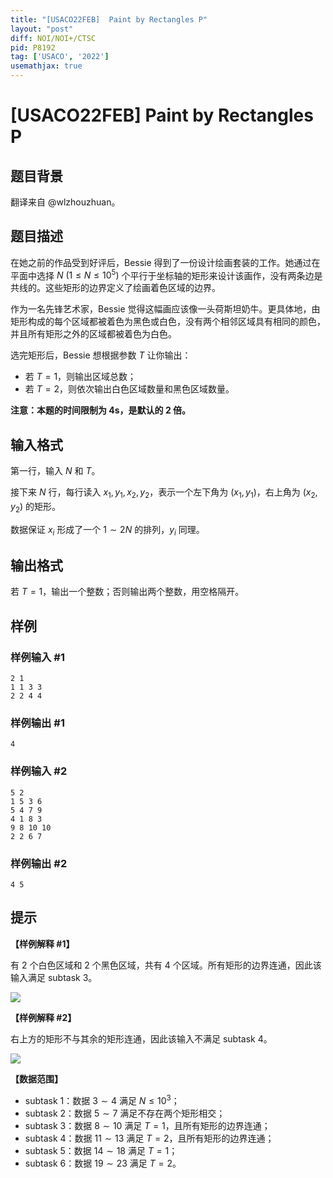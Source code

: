 ```yaml
---
title: "[USACO22FEB]  Paint by Rectangles P"
layout: "post"
diff: NOI/NOI+/CTSC
pid: P8192
tag: ['USACO', '2022']
usemathjax: true
---
```


# [USACO22FEB]  Paint by Rectangles P
## 题目背景

翻译来自 @wlzhouzhuan。
## 题目描述

在她之前的作品受到好评后，Bessie 得到了一份设计绘画套装的工作。她通过在平面中选择 $N\ (1\le N\le 10^5)$ 个平行于坐标轴的矩形来设计该画作，没有两条边是共线的。这些矩形的边界定义了绘画着色区域的边界。

作为一名先锋艺术家，Bessie 觉得这幅画应该像一头荷斯坦奶牛。更具体地，由矩形构成的每个区域都被着色为黑色或白色，没有两个相邻区域具有相同的颜色，并且所有矩形之外的区域都被着色为白色。

选完矩形后，Bessie 想根据参数 $T$ 让你输出：

- 若 $T=1$，则输出区域总数；
- 若 $T=2$，则依次输出白色区域数量和黑色区域数量。

**注意：本题的时间限制为 4s，是默认的 2 倍。**
## 输入格式

第一行，输入 $N$ 和 $T$。

接下来 $N$ 行，每行读入 $x_1,y_1,x_2,y_2$，表示一个左下角为 $(x_1,y_1)$，右上角为 $(x_2,y_2)$ 的矩形。

数据保证 $x_i$ 形成了一个 $1\sim 2N$ 的排列，$y_i$ 同理。
## 输出格式

若 $T=1$，输出一个整数；否则输出两个整数，用空格隔开。
## 样例

### 样例输入 #1
```
2 1
1 1 3 3
2 2 4 4 
```
### 样例输出 #1
```
4
```
### 样例输入 #2
```
5 2
1 5 3 6
5 4 7 9
4 1 8 3
9 8 10 10
2 2 6 7
```
### 样例输出 #2
```
4 5
```
## 提示

**【样例解释 #1】**

有 $2$ 个白色区域和 $2$ 个黑色区域，共有 $4$ 个区域。所有矩形的边界连通，因此该输入满足 subtask 3。

![](https://cdn.luogu.com.cn/upload/image_hosting/v34kpbhi.png)

**【样例解释 #2】**

右上方的矩形不与其余的矩形连通，因此该输入不满足 subtask 4。

![](https://cdn.luogu.com.cn/upload/image_hosting/boqnrha0.png)

**【数据范围】**

- subtask 1：数据 $3\sim 4$ 满足 $N\le 10^3$；
- subtask 2：数据 $5\sim 7$ 满足不存在两个矩形相交；
- subtask 3：数据 $8\sim 10$ 满足 $T=1$，且所有矩形的边界连通；
- subtask 4：数据 $11\sim 13$ 满足 $T=2$，且所有矩形的边界连通；
- subtask 5：数据 $14\sim 18$ 满足 $T=1$；
- subtask 6：数据 $19\sim 23$ 满足 $T=2$。
